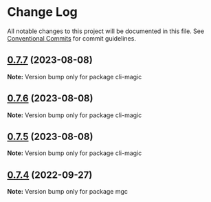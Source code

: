 # Change Log

All notable changes to this project will be documented in this file.
See [Conventional Commits](https://conventionalcommits.org) for commit guidelines.

## [0.7.7](https://github.com/FED-tools/cli-magic/compare/v0.7.6...v0.7.7) (2023-08-08)

**Note:** Version bump only for package cli-magic





## [0.7.6](https://github.com/FED-tools/cli-magic/compare/v0.7.5...v0.7.6) (2023-08-08)

**Note:** Version bump only for package cli-magic





## [0.7.5](https://github.com/FED-tools/cli-magic/compare/v0.7.4...v0.7.5) (2023-08-08)

**Note:** Version bump only for package cli-magic






## [0.7.4](https://github.com-artemhp/FED-tools/cli-magic/compare/v0.7.3...v0.7.4) (2022-09-27)

**Note:** Version bump only for package mgc
